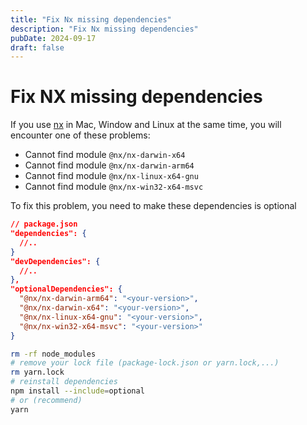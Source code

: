 ```yaml
---
title: "Fix Nx missing dependencies"
description: "Fix Nx missing dependencies"
pubDate: 2024-09-17
draft: false
---
```

# Fix NX missing dependencies
If you use [nx](https://nx.dev/) in Mac, Window and Linux at the same time, you will encounter one of these problems:
- Cannot find module `@nx/nx-darwin-x64`
- Cannot find module `@nx/nx-darwin-arm64`
- Cannot find module `@nx/nx-linux-x64-gnu`
- Cannot find module `@nx/nx-win32-x64-msvc`

To fix this problem, you need to make these dependencies is optional

```json
// package.json
"dependencies": {
  //..
}
"devDependencies": {
  //..
},
"optionalDependencies": {
  "@nx/nx-darwin-arm64": "<your-version>",
  "@nx/nx-darwin-x64": "<your-version>",
  "@nx/nx-linux-x64-gnu": "<your-version>",
  "@nx/nx-win32-x64-msvc": "<your-version>"
}
```

```sh
rm -rf node_modules
# remove your lock file (package-lock.json or yarn.lock,...)
rm yarn.lock
# reinstall dependencies
npm install --include=optional
# or (recommend)
yarn
```
